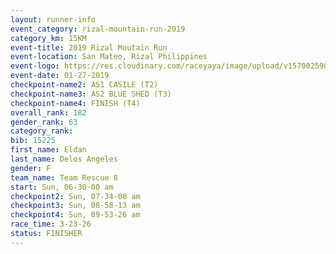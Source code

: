 ```yaml
---
layout: runner-info 
event_category: rizal-mountain-run-2019 
category_km: 15KM 
event-title: 2019 Rizal Moutain Run 
event-location: San Mateo, Rizal Philippines 
event-logo: https://res.cloudinary.com/raceyaya/image/upload/v1570025909/logo/rizal-mountain_gkfete.jpg 
event-date: 01-27-2019 
checkpoint-name2: AS1 CASILE (T2) 
checkpoint-name3: AS2 BLUE SHED (T3) 
checkpoint-name4: FINISH (T4) 
overall_rank: 182
gender_rank: 63
category_rank: 
bib: 15225
first_name: Eldan
last_name: Delos Angeles
gender: F
team_name: Team Rescue 8
start: Sun, 06-30-00 am
checkpoint2: Sun, 07-34-08 am
checkpoint3: Sun, 08-58-13 am
checkpoint4: Sun, 09-53-26 am
race_time: 3-23-26
status: FINISHER
---
```

